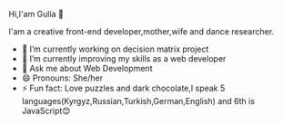  Hi,I'am Gulia 👋

I'am a creative front-end developer,mother,wife and dance researcher.



- 🔭 I’m currently working on decision matrix project
- 🌱 I’m currently improving my skills as a web developer
- 💬 Ask me about Web Development 
- 😄 Pronouns: She/her
- ⚡ Fun fact: Love puzzles and dark chocolate,I speak 5 languages(Kyrgyz,Russian,Turkish,German,English) and 6th is JavaScript😊
 

